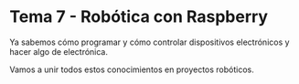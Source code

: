# Tema 7 - Robótica con Raspberry

Ya sabemos cómo programar y cómo controlar dispositivos electrónicos y hacer algo de electrónica.

Vamos a unir todos estos conocimientos en proyectos robóticos.


